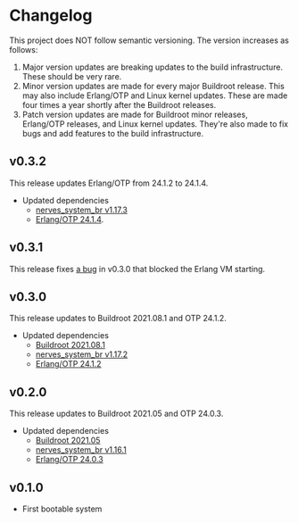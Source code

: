 # Changelog

This project does NOT follow semantic versioning. The version increases as
follows:

1. Major version updates are breaking updates to the build infrastructure.
   These should be very rare.
2. Minor version updates are made for every major Buildroot release. This
   may also include Erlang/OTP and Linux kernel updates. These are made four
   times a year shortly after the Buildroot releases.
3. Patch version updates are made for Buildroot minor releases, Erlang/OTP
   releases, and Linux kernel updates. They're also made to fix bugs and add
   features to the build infrastructure.

## v0.3.2

This release updates Erlang/OTP from 24.1.2 to 24.1.4.

* Updated dependencies
  * [nerves_system_br v1.17.3](https://github.com/nerves-project/nerves_system_br/releases/tag/v1.17.3)
  * [Erlang/OTP 24.1.4](https://erlang.org/download/OTP-24.1.4.README).

## v0.3.1

This release fixes [a bug](https://github.com/pojiro/nerves_system_f3rp70/issues/4) in v0.3.0 that blocked the Erlang VM starting.

## v0.3.0

This release updates to Buildroot 2021.08.1 and OTP 24.1.2.

* Updated dependencies
  * [Buildroot 2021.08.1](http://lists.busybox.net/pipermail/buildroot/2021-October/625642.html)
  * [nerves_system_br v1.17.2](https://github.com/nerves-project/nerves_system_br/releases/tag/v1.17.2)
  * [Erlang/OTP 24.1.2](https://erlang.org/download/OTP-24.1.2.README)

## v0.2.0

This release updates to Buildroot 2021.05 and OTP 24.0.3.

* Updated dependencies
  * [Buildroot 2021.05](http://lists.busybox.net/pipermail/buildroot/2021-June/311946.html)
  * [nerves_system_br v1.16.1](https://github.com/nerves-project/nerves_system_br/releases/tag/v1.16.1)
  * [Erlang/OTP 24.0.3](https://erlang.org/download/OTP-24.0.3.README)

## v0.1.0

* First bootable system
